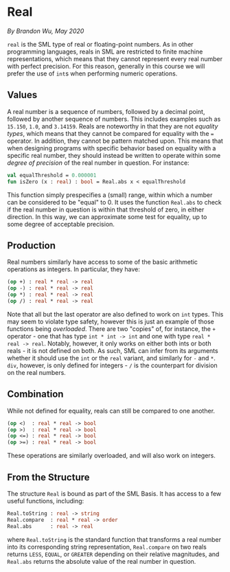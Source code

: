 # Real

_By Brandon Wu, May 2020_

`real` is the SML type of real or floating-point numbers. As in other programming languages, reals in SML are restricted to finite machine representations, which means that they cannot represent every real number with perfect precision. For this reason, generally in this course we will prefer the use of `int`s when performing numeric operations.

## Values

A real number is a sequence of numbers, followed by a decimal point, followed by another sequence of numbers. This includes examples such as `15.150`, `1.0`, and `3.14159`. Reals are noteworthy in that they are not _equality types_, which means that they cannot be compared for equality with the `=` operator. In addition, they cannot be pattern matched upon. This means that when designing programs with specific behavior based on equality with a specific real number, they should instead be written to operate within some _degree of precision_ of the real number in question. For instance:

```sml
val equalThreshold = 0.000001
fun isZero (x : real) : bool = Real.abs x < equalThreshold
```

This function simply prespecifies a (small) range, within which a number can be considered to be "equal" to 0. It uses the function `Real.abs` to check if the real number in question is within that threshold of zero, in either direction. In this way, we can approximate some test for equality, up to some degree of acceptable precision.

## Production

Real numbers similarly have access to some of the basic arithmetic operations as integers. In particular, they have:

```sml
(op +) : real * real -> real
(op -) : real * real -> real
(op *) : real * real -> real
(op /) : real * real -> real
```

Note that all but the last operator are also defined to work on `int` types. This may seem to violate type safety, however this is just an example of those functions being _overloaded_. There are two "copies" of, for instance, the `+` operator - one that has type `int * int -> int` and one with type `real * real -> real`. Notably, however, it only works on either both ints or both reals - it is not defined on both. As such, SML can infer from its arguments whether it should use the `int` or the `real` variant, and similarly for `-` and `*`. `div`, however, is only defined for integers - `/` is the counterpart for division on the real numbers.

## Combination

While not defined for equality, reals can still be compared to one another.

```sml
(op <)  : real * real -> bool
(op >)  : real * real -> bool
(op <=) : real * real -> bool
(op >=) : real * real -> bool
```

These operations are similarly overloaded, and will also work on integers.

## From the Structure

The structure `Real` is bound as part of the SML Basis. It has access to a few useful functions, including:

```sml
Real.toString : real -> string
Real.compare  : real * real -> order
Real.abs      : real -> real
```

where `Real.toString` is the standard function that transforms a real number into its corresponding string representation, `Real.compare` on two reals returns `LESS`, `EQUAL`, or `GREATER` depending on their relative magnitudes, and `Real.abs` returns the absolute value of the real number in question.

